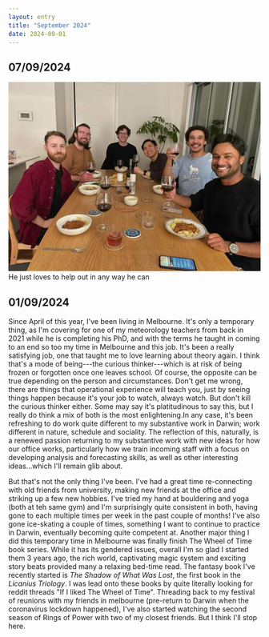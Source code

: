 ```yaml
---
layout: entry
title: "September 2024"
date: 2024-09-01
---
```

<h2>07/09/2024 </h2>
<img src = "/images/Dboys_dinner.jpeg" /> <br>
He just loves to help out in any way he can
<h2> 01/09/2024</h2>

<p>Since April of this year, I've been living in Melbourne. It's only a temporary thing, as I'm covering for one of my meteorology teachers from back in 2021 while he is completing his PhD, and with the terms he taught in coming to an end so too my time in Melbourne and this job. It's been a really satisfying job, one that taught me to love learning about theory again. I think that's a mode of being---the curious thinker---which is at risk of being frozen or forgotten once one leaves school. Of course, the opposite can be true depending on the person and circumstances. Don't get me wrong, there are things that operational experience will teach you, just by seeing things happen because it's your job to watch, always watch. But don't kill the curious thinker either. Some may say it's platitudinous to say this, but I really do think a mix of both is the most enlightening.In any case, it's been refreshing to do work quite different to my substantive work in Darwin; work different in nature, schedule and sociality. The reflection of this, naturally, is a renewed passion returning to my substantive work with new ideas for how our office works, particularly how we train incoming staff with a focus on developing analysis and forecasting skills, as well as other interesting ideas...which I'll remain glib about. </p>

<p> But that's not the only thing I've been. I've had a great time re-connecting with old friends from university, making new friends at the office and striking up a few new hobbies. I've tried my hand at bouldering and yoga (both at teh same gym) and I'm surprisingly quite consistent in both, having gone to each multiple times per week in the past couple of months! I've also gone ice-skating a couple of times, something I want to continue to practice in Darwin, eventually becoming quite competent at. Another major thing I did this temporary time in Melbourne was finally finish The Wheel of Time book series. While it has its gendered issues, overall I'm so glad I started them 3 years ago, the rich world, captivating magic system and exciting story beats provided many a relaxing bed-time read. The fantasy book I've recently started is <em>The Shadow of What Was Lost</em>, the first book in the <i>Licanius Triology</i>. I was lead onto these books by quite literally looking for reddit threads "If I liked The Wheel of Time". Threading back to my festival of reunions with my friends in melbourne (pre-return to Darwin when the coronavirus lockdown happened), I've also started watching the second season of Rings of Power with two of my closest friends. But I think I'll stop here.</p>
